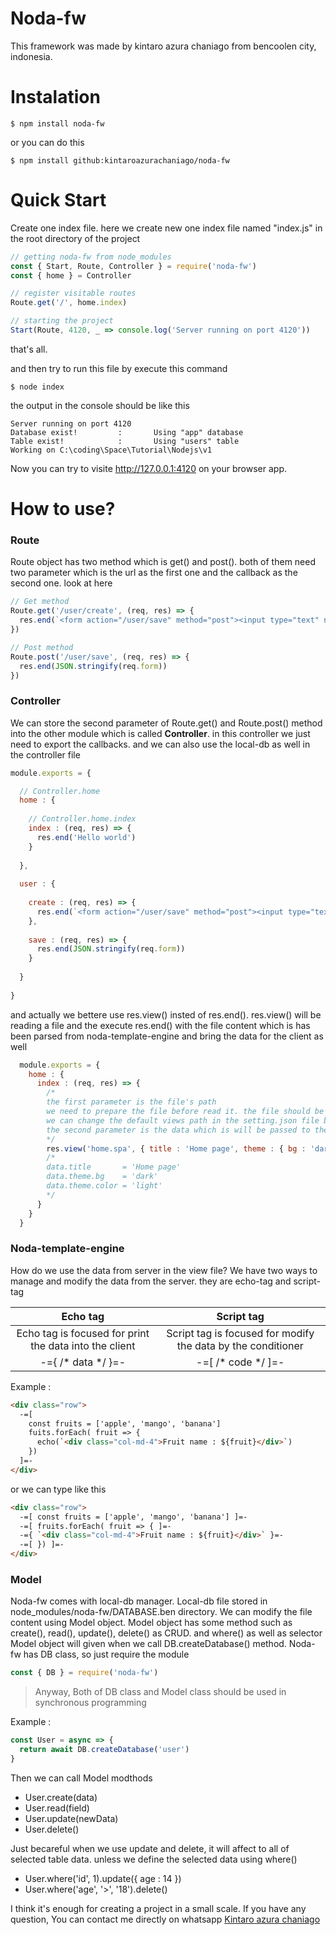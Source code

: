 # Noda-fw
  
This framework was made by kintaro azura chaniago from bencoolen city, indonesia.

# Instalation

```console
$ npm install noda-fw
```

or you can do this

```console
$ npm install github:kintaroazurachaniago/noda-fw
```

# Quick Start

Create one index file. here we create new one index file named "index.js" in the root directory of the project

```js
// getting noda-fw from node_modules
const { Start, Route, Controller } = require('noda-fw')
const { home } = Controller

// register visitable routes
Route.get('/', home.index)

// starting the project
Start(Route, 4120, _ => console.log('Server running on port 4120'))
```

that's all.

and then try to run this file by execute this command

```console
$ node index
```

the output in the console should be like this

```console
Server running on port 4120
Database exist!         :       Using "app" database
Table exist!            :       Using "users" table
Working on C:\coding\Space\Tutorial\Nodejs\v1
```

Now you can try to visite http://127.0.0.1:4120 on your browser app.

# How to use?

### Route

Route object has two method which is get() and post(). both of them need two parameter which is the url as the first one and the callback as the second one. look at here

```js
// Get method
Route.get('/user/create', (req, res) => {
  res.end(`<form action="/user/save" method="post"><input type="text" name="username"/><button>Create</button></form>`)
})

// Post method
Route.post('/user/save', (req, res) => {
  res.end(JSON.stringify(req.form))
})
```

### Controller

We can store the second parameter of Route.get() and Route.post() method into the other module which is called **Controller**. in this controller we just need to export the callbacks. and we can also use the local-db as well in the controller file

```js
module.exports = {

  // Controller.home
  home : {
  
    // Controller.home.index
    index : (req, res) => {
      res.end('Hello world')
    }
    
  },
  
  user : {
  
    create : (req, res) => {
      res.end(`<form action="/user/save" method="post"><input type="text" name="username"/><button>Create</button></form>`)
    },
    
    save : (req, res) => {
      res.end(JSON.stringify(req.form))
    }
    
  }
  
}
```

and actually we bettere use res.view() insted of res.end(). res.view() will be reading a file and the execute res.end() with the file content which is has been parsed from noda-template-engine and bring the data for the client as well

```js
  module.exports = {
    home : {
      index : (req, res) => {
        /*
        the first parameter is the file's path
        we need to prepare the file before read it. the file should be written in the process.cwd() and then setting.paths.view folder.
        we can change the default views path in the setting.json file by changing the value of setting.paths.view
        the second parameter is the data which is will be passed to the noda-template-engine. and then we can use the data in the view file
        */
        res.view('home.spa', { title : 'Home page', theme : { bg : 'dark', color : 'light' } })
        /*
        data.title       = 'Home page'
        data.theme.bg    = 'dark'
        data.theme.color = 'light'
        */
      }
    }
  }
```

### Noda-template-engine

How do we use the data from server in the view file?
We have two ways to manage and modify the data from the server. they are echo-tag and script-tag

| Echo tag | Script tag |
| :--------: | :----------: |
| Echo tag is focused for print the data into the client | Script tag is focused for modify the data by the conditioner |
| -={ /* data */ }=- | -=[ /* code */ ]=- |

Example :

```html
<div class="row">
  -=[
    const fruits = ['apple', 'mango', 'banana']
    fuits.forEach( fruit => {
      echo(`<div class="col-md-4">Fruit name : ${fruit}</div>`)
    })
  ]=-
</div>
```

or we can type like this

```html
<div class="row">
  -=[ const fruits = ['apple', 'mango', 'banana'] ]=-
  -=[ fruits.forEach( fruit => { ]=-
  -={ `<div class="col-md-4">Fruit name : ${fruit}</div>` }=-
  -=[ }) ]=-
</div>
```

### Model

Noda-fw comes with local-db manager.
Local-db file stored in node_modules/noda-fw/DATABASE.ben directory.
We can modify the file content using Model object.
Model object has some method such as create(), read(), update(), delete() as CRUD. and where() as well as selector
Model object will given when we call DB.createDatabase() method.
Noda-fw has DB class, so just require the module

```js
const { DB } = require('noda-fw')
```

> Anyway, Both of DB class and Model class should be used in synchronous programming

Example :

```js
const User = async => {
  return await DB.createDatabase('user')
}
```

Then we can call Model modthods
- User.create(data)
- User.read(field)
- User.update(newData)
- User.delete()

Just becareful when we use update and delete, it will affect to all of selected table data. unless we define the selected data using where()
- User.where('id', 1).update({ age : 14 })
- User.where('age', '>', '18').delete()

I think it's enough for creating a project in a small scale.
If you have any question, You can contact me directly on whatsapp [Kintaro azura chaniago](https://wa.me/+6289633948126)
